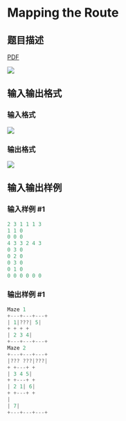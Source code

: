 # Mapping the Route

## 题目描述

[problemUrl]: https://uva.onlinejudge.org/index.php?option=com_onlinejudge&Itemid=8&category=8&page=show_problem&problem=555

[PDF](https://uva.onlinejudge.org/external/6/p614.pdf)

![](https://cdn.luogu.com.cn/upload/vjudge_pic/UVA614/77aec227d7b05017df95dd03af3bbbb8215084bb.png)

## 输入输出格式

### 输入格式

![](https://cdn.luogu.com.cn/upload/vjudge_pic/UVA614/fd6b376684c577a3db7e11b92321454ca404f919.png)

### 输出格式

![](https://cdn.luogu.com.cn/upload/vjudge_pic/UVA614/c0922688037799c4244c8092adfe390cdcd27293.png)

## 输入输出样例

### 输入样例 #1

```cpp
2 3 1 1 1 3
1 1 0
0 0 0
4 3 3 2 4 3
0 3 0
0 2 0
0 3 0
0 1 0
0 0 0 0 0 0
```


### 输出样例 #1

```cpp
Maze 1
+---+---+---+
| 1|???| 5|
+ + + +
| 2 3 4|
+---+---+---+
Maze 2
+---+---+---+
|??? ???|???|
+ +---+ +
| 3 4 5|
+ +---+ +
| 2 1| 6|
+ +---+ +
|
| 7|
+---+---+---+
```


